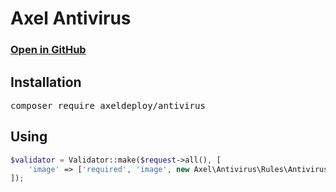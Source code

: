# Axel Antivirus

### [Open in GitHub](https://github.com/axeldeploy/antivirus)

## Installation

<pre>composer require axeldeploy/antivirus</pre>

## Using

```php
$validator = Validator::make($request->all(), [
    'image' => ['required', 'image', new Axel\Antivirus\Rules\Antivirus()]
]);
```
